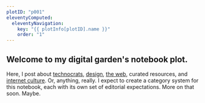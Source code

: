 ```yaml
---
plotID: "p001"
eleventyComputed:
  eleventyNavigation:
    key: "{{ plotInfo[plotID].name }}"
    order: "1"
---
```


## Welcome to my digital garden's notebook plot. 

Here, I post about [technocrats](/tags/technocrats/), [design](/tags/design/), [ the web](/tags/the-web/), curated resources, and [internet culture](/tags/internet-culture/). Or, anything, really. I expect to create a category system for this notebook, each with its own set of editorial expectations. More on that soon. Maybe.